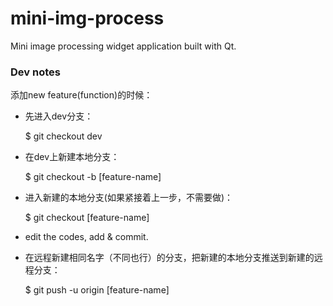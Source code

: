 # mini-img-process

Mini image processing widget application built with Qt.

### Dev notes

添加new feature(function)的时候：

* 先进入dev分支：
    
    $ git checkout dev

* 在dev上新建本地分支：
    
    $ git checkout -b [feature-name]

* 进入新建的本地分支(如果紧接着上一步，不需要做)：
    
    $ git checkout [feature-name]

* edit the codes, add & commit.

* 在远程新建相同名字（不同也行）的分支，把新建的本地分支推送到新建的远程分支：
    
    $ git push -u origin [feature-name]
